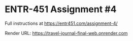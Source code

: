 # ENTR-451 Assignment #4

Full instructions at https://entr451.com/assignment-4/


Render URL: https://travel-journal-final-web.onrender.com